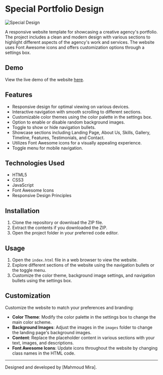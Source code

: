 # Special Portfolio Design 
![Special Design](/images/screenshot.png)

A responsive website template for showcasing a creative agency's portfolio. The project includes a clean and modern design with various sections to highlight different aspects of the agency's work and services. The website uses Font Awesome icons and offers customization options through a settings box.

## Demo

View the live demo of the website [here](https://personal-website88.netlify.app/).

## Features

- Responsive design for optimal viewing on various devices.
- Interactive navigation with smooth scrolling to different sections.
- Customizable color themes using the color palette in the settings box.
- Option to enable or disable random background images.
- Toggle to show or hide navigation bullets.
- Showcase sections including Landing Page, About Us, Skills, Gallery, Timeline, Features, Testimonials, and Contact.
- Utilizes Font Awesome icons for a visually appealing experience.
- Toggle menu for mobile navigation.

## Technologies Used

- HTML5
- CSS3
- JavaScript
- Font Awesome Icons
- Responsive Design Principles

## Installation

1. Clone the repository or download the ZIP file.
2. Extract the contents if you downloaded the ZIP.
3. Open the project folder in your preferred code editor.

## Usage

1. Open the `index.html` file in a web browser to view the website.
2. Explore different sections of the website using the navigation bullets or the toggle menu.
3. Customize the color theme, background image settings, and navigation bullets using the settings box.

## Customization

Customize the website to match your preferences and branding:

- **Color Theme**: Modify the color palette in the settings box to change the main color scheme.
- **Background Images**: Adjust the images in the `images` folder to change the landing page's background images.
- **Content**: Replace the placeholder content in various sections with your text, images, and descriptions.
- **Font Awesome Icons**: Update icons throughout the website by changing class names in the HTML code.


---

Designed and developed by [Mahmoud Mira].

